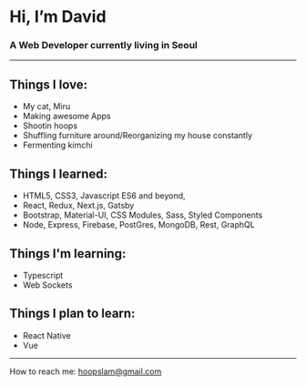 # Hi, I’m David 
### A Web Developer currently living in Seoul

---
  
## Things I love:
  * My cat, Miru  
  * Making awesome Apps
  * Shootin hoops  
  * Shuffling furniture around/Reorganizing my house constantly
  * Fermenting kimchi  
      
## Things I learned:
  * HTML5, CSS3, Javascript ES6 and beyond,  
  * React, Redux, Next.js, Gatsby
  * Bootstrap, Material-UI, CSS Modules, Sass, Styled Components
  * Node, Express, Firebase, PostGres, MongoDB, Rest, GraphQL
      
## Things I'm learning:
  * Typescript
  * Web Sockets

## Things I plan to learn:
  * React Native
  * Vue

---
  
How to reach me: hoopslam@gmail.com

<!---
hoopslam/hoopslam is a ✨ special ✨ repository because its `README.md` (this file) appears on your GitHub profile.
You can click the Preview link to take a look at your changes.
--->
